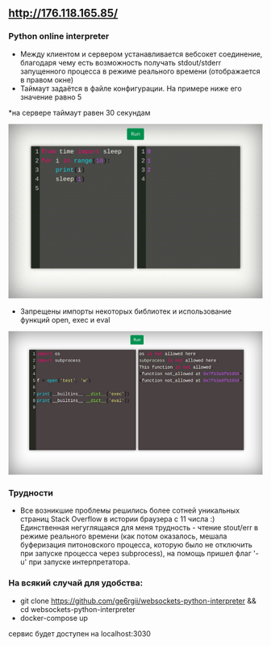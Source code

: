 ## http://176.118.165.85/ 
### Python online interpreter
- Между клиентом и сервером устанавливается вебсокет соединение, благодаря чему есть возможность получать stdout/stderr запущенного процесса в режиме реального времени (отображается в правом окне)
- Таймаут задаётся в файле конфигурации. На примере ниже его значение равно 5

*на сервере таймаут равен 30 секундам


<img src="https://github.com/ge6rgii/websockets-python-interpreter/blob/main/examples/timeouterr.gif" width=600px>


- Запрещены импорты некоторых библиотек и использование функций open, exec и eval
<img src="https://github.com/ge6rgii/websockets-python-interpreter/blob/main/examples/cheetoslock.jpg" width=600px>

### Трудности
- Все возникшие проблемы решились более сотней уникальных страниц Stack Overflow в истории браузера с 11 числа :)
Единственная негуглящаяся для меня трудность - чтение stout/err в режиме реального времени (как потом оказалось, мешала буферизация питоновского процесса, которую было не отключить при запуске процесса через subprocess), на помощь пришел флаг '-u' при запуске интерпретатора.

### На всякий случай для удобства:
- git clone https://github.com/ge6rgii/websockets-python-interpreter && cd websockets-python-interpreter
- docker-compose up

сервис будет доступен на localhost:3030
